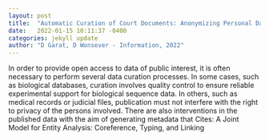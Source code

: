 ```yaml
---
layout: post
title:  "Automatic Curation of Court Documents: Anonymizing Personal Data"
date:   2022-01-15 10:11:37 -0400
categories: jekyll update
author: "D Garat, D Wonsever - Information, 2022"
---
```

In order to provide open access to data of public interest, it is often necessary to perform several data curation processes. In some cases, such as biological databases, curation involves quality control to ensure reliable experimental support for biological sequence data. In others, such as medical records or judicial files, publication must not interfere with the right to privacy of the persons involved. There are also interventions in the published data with the aim of generating metadata that Cites: A Joint Model for Entity Analysis: Coreference, Typing, and Linking